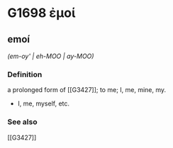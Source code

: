 # G1698 ἐμοί

## emoí

_(em-oy' | eh-MOO | ay-MOO)_

### Definition

a prolonged form of [[G3427]]; to me; I, me, mine, my.

- I, me, myself, etc.

### See also

[[G3427]]

